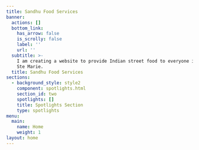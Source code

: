 ```yaml
---
title: Sandhu Food Services
banner:
  actions: []
  bottom_link:
    has_arrow: false
    is_scrolly: false
    label: ''
    url: ''
  subtitle: >-
    I am creating a website to provide Indian street food to everyone in Sault
    Ste Marie.
  title: Sandhu Food Services
sections:
  - background_style: style2
    component: spotlights.html
    section_id: two
    spotlights: []
    title: Spotlights Section
    type: spotlights
menu:
  main:
    name: Home
    weight: 1
layout: home
---
```



